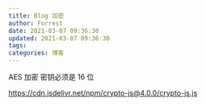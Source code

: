```yaml
---
title: Blog 加密
author: Forrest
date: 2021-03-07 09:36:30
updated: 2021-03-07 09:36:30
tags:
categories: 博客
---
```


AES 加密
密钥必须是 16 位

https://cdn.jsdelivr.net/npm/crypto-js@4.0.0/crypto-js.js